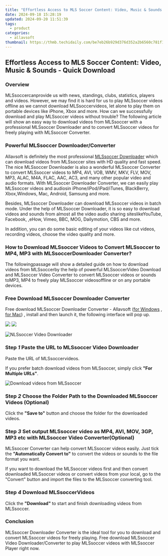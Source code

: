 ```yaml
---
title: "Effortless Access to MLS Soccer Content: Video, Music & Sounds - Quick Download"
date: 2024-09-18 15:28:19
updated: 2024-09-20 11:51:39
tags:
  - product
categories:
  - allavsoft
thumbnail: https://thmb.techidaily.com/be7eb26b929d376d352a2b6560c781f129b853a9868bdf923c96ee4b76c8aaef.jpg
---
```


## Effortless Access to MLS Soccer Content: Video, Music & Sounds - Quick Download

### Overview

MLSsoccercanprovide us with news, standings, clubs, statistics, players and videos. However, we may find it is hard for us to play MLSsoccer videos offline as we cannot download MLSsoccervideos, let alone to play them on portable devices like iPhone, Xbox and more. How can we successfully download and play MLSsoccer videos without trouble? The following article will show an easy way to download videos from MLSsoccer with a professional MLSsoccer Downloader and to convert MLSsoccer videos for freely playing with MLSsoccer Converter.

### Powerful MLSsoccer Downloader/Converter

Allavsoft is definitely the most professional [MLSsoccer Downloader](https://tools.techidaily.com/allavsoft/products/) which can download videos from MLSsoccer sites with HD quality and fast speed. The nice MLSsoccer Downloader is also a wonderful MLSsoccer Converter to convert MLSsoccer videos to MP4, AVI, VOB, WMV, MKV, FLV, MOV, MP3, ALAC, M4A, FLAC, AAC, AC3, and many other popular video and audio formats. With MLSsoccer Downloader Converter, we can easily play MLSsoccer videos and audiosin iPhone/iPod/iPad/iTunes, BlackBerry, Xbox,Windows, Mac, Android, Samsung and more.

Besides, MLSsoccer Downloader can download MLSsoccer videos in batch mode. Under the help of MLSsoccer Downloader, it is so easy to download videos and sounds from almost all the video audio sharing siteslikeYouTube, Facebook, ,eHow, Vimeo, BBC, MOG, Dailymotion, CBS and more.

In addition, you can do some basic editing of your videos like cut videos, recording videos, choose the video quality and more.

### How to Download MLSsoccer Videos to Convert MLSsoccer to MP4, MP3 with MLSsoccerDownloader Converter?

The followingpassage will show a detailed guide on how to download videos from MLSsoccerby the help of powerful MLSsoccerVideo Download and MLSsoccer Video Converter to convert MLSsoccer videos or sounds toMP3, MP4 to freely play MLSsoccer videosoffline or on any portable devices.

### Free Download MLSsoccer Downloader Converter

Free download MLSsoccer Downloader Converter - Allavsoft ([for Windows](https://tools.techidaily.com/allavsoft/products/) , [for Mac](https://tools.techidaily.com/allavsoft/products/)) , install and then launch it, the following interface will pop up.

[![](https://www.allavsoft.com/how-to/../images/how-to/free-download-win.jpg)](https://tools.techidaily.com/allavsoft/products/) [![](https://www.allavsoft.com/how-to/../images/how-to/free-download-mac.jpg)](https://tools.techidaily.com/allavsoft/products/)

![NLSsoccer Video Downloader](https://www.allavsoft.com/how-to/../images/allavsoft/screen-shot-600.jpg)

### Step _1_ Paste the URL to MLSsoccer Video Downloader

Paste the URL of MLSsoccervideos.

If you prefer batch download videos from MLSsoccer, simply click **"For Multiple URLs"**.

![Download videos from MLSsoccer](https://www.allavsoft.com/how-to/../images/how-to/download-mlssoccer-videos-with-mlssoccer-downloader-converter/download-mlssoccer-videos.jpg)

### Step _2_ Choose the Folder Path to the Downloaded MLSsoccer Videos (Optional)

Click the **"Save to"** button and choose the folder for the downloaded videos.

### Step _3_ Set output MLSsoccer video as MP4, AVI, MOV, 3GP, MP3 etc with MLSsoccer Video Converter(Optional)

MLSsoccer Converter can help convert MLSsoccer videos easily. Just tick the **"Automatically Convert to"** to convert the videos or sounds to the file format you want.

If you want to download the MLSsoccer videos first and then convert downloaded MLSsoccer videos or convert videos from your local, go to the "Convert" button and import the files to the MLSsoccer converting tool.

### Step _4_ Download MLSsoccerVideos

Click the **"Download"** to start and finish downloading videos from MLSsoccer.

### Conclusion

MLSsoccer Downloader Converter is the ideal tool for you to download and convert MLSsoccer videos for freely playing. Free download MLSsoccer Video Downloader/Converter to play MLSsoccer videos with MLSsoccer Player right now.

<ins class="adsbygoogle"
     style="display:block"
     data-ad-format="autorelaxed"
     data-ad-client="ca-pub-7571918770474297"
     data-ad-slot="1223367746"></ins>



<ins class="adsbygoogle"
     style="display:block"
     data-ad-client="ca-pub-7571918770474297"
     data-ad-slot="8358498916"
     data-ad-format="auto"
     data-full-width-responsive="true"></ins>
